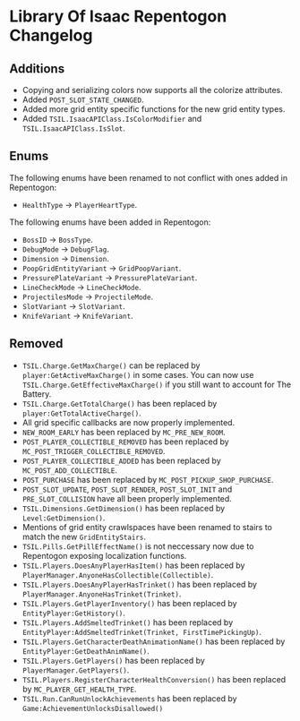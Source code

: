 # Library Of Isaac Repentogon Changelog

## Additions
- Copying and serializing colors now supports all the colorize attributes.
- Added `POST_SLOT_STATE_CHANGED`.
- Added more grid entity specific functions for the new grid entity types.
- Added `TSIL.IsaacAPIClass.IsColorModifier` and `TSIL.IsaacAPIClass.IsSlot`.

## Enums
The following enums have been renamed to not conflict with ones added in Repentogon:
- `HealthType` -> `PlayerHeartType`.

The following enums have been added in Repentogon:
- `BossID` -> `BossType`.
- `DebugMode` -> `DebugFlag`.
- `Dimension` -> `Dimension`.
- `PoopGridEntityVariant` -> `GridPoopVariant`.
- `PressurePlateVariant` -> `PressurePlateVariant`.
- `LineCheckMode` -> `LineCheckMode`.
- `ProjectilesMode` -> `ProjectileMode`.
- `SlotVariant` -> `SlotVariant`.
- `KnifeVariant` -> `KnifeVariant`.

## Removed
- `TSIL.Charge.GetMaxCharge()` can be replaced by `player:GetActiveMaxCharge()` in some cases. You can now use `TSIL.Charge.GetEffectiveMaxCharge()` if you still want to account for The Battery.
- `TSIL.Charge.GetTotalCharge()` has been replaced by `player:GetTotalActiveCharge()`.
- All grid specific callbacks are now properly implemented.
- `NEW_ROOM_EARLY` has been replaced by `MC_PRE_NEW_ROOM`.
- `POST_PLAYER_COLLECTIBLE_REMOVED` has been replaced by `MC_POST_TRIGGER_COLLECTIBLE_REMOVED`.
- `POST_PLAYER_COLLECTIBLE_ADDED` has been replaced by `MC_POST_ADD_COLLECTIBLE`.
- `POST_PURCHASE` has been replaced by `MC_POST_PICKUP_SHOP_PURCHASE`.
- `POST_SLOT_UPDATE`, `POST_SLOT_RENDER`, `POST_SLOT_INIT` and `PRE_SLOT_COLLISION` have all been properly implemented.
- `TSIL.Dimensions.GetDimension()` has been replaced by `Level:GetDimension()`.
- Mentions of grid entity crawlspaces have been renamed to stairs to match the new `GridEntityStairs`.
- `TSIL.Pills.GetPillEffectName()` is not neccessary now due to Repentogon exposing localization functions.
- `TSIL.Players.DoesAnyPlayerHasItem()` has been replaced by `PlayerManager.AnyoneHasCollectible(Collectible)`.
- `TSIL.Players.DoesAnyPlayerHasTrinket()` has been replaced by `PlayerManager.AnyoneHasTrinket(Trinket)`.
- `TSIL.Players.GetPlayerInventory()` has been replaced by `EntityPlayer:GetHistory()`.
- `TSIL.Players.AddSmeltedTrinket()` has been replaced by `EntityPlayer:AddSmeltedTrinket(Trinket, FirstTimePickingUp)`.
- `TSIL.Players.GetCharacterDeathAnimationName()` has been replaced by `EntityPlayer:GetDeathAnimName()`.
- `TSIL.Players.GetPlayers()` has been replaced by `PlayerManager.GetPlayers()`.
- `TSIL.Players.RegisterCharacterHealthConversion()` has been replaced by `MC_PLAYER_GET_HEALTH_TYPE`.
- `TSIL.Run.CanRunUnlockAchievements` has been replaced by `Game:AchievementUnlocksDisallowed()`